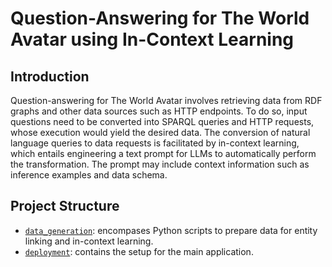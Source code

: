 # Question-Answering for The World Avatar using In-Context Learning

## Introduction

Question-answering for The World Avatar involves retrieving data from RDF graphs and other data sources such as HTTP endpoints. To do so, input questions need to be converted into SPARQL queries and HTTP requests, whose execution would yield the desired data. The conversion of natural language queries to data requests is facilitated by in-context learning, which entails engineering a text prompt for LLMs to automatically perform the transformation. The prompt may include context information such as inference examples and data schema.

## Project Structure

- [`data_generation`](./data_generation): encompases Python scripts to prepare data for entity linking and in-context learning.
- [`deployment`](./deployment/): contains the setup for the main application.

